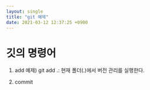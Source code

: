 ```yaml
---
layout: single
title: "git 예제"
date: 2021-03-12 12:37:25 +0900
---
```


# 깃의 명령어 

1. add
예제) git add .: 현재 폴더(.)에서 버전 관리를 실행한다.
       
2. commit
